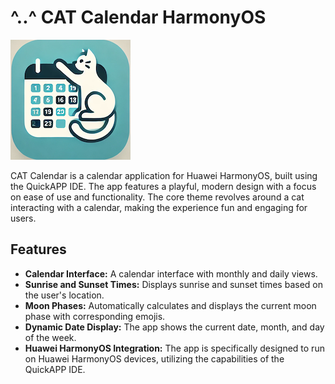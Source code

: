 # ^..^ CAT Calendar HarmonyOS

![CAT Calendar Logo](src/Common/logo.png)

CAT Calendar is a calendar application for Huawei HarmonyOS, built using the QuickAPP IDE. The app features a playful, modern design with a focus on ease of use and functionality. The core theme revolves around a cat interacting with a calendar, making the experience fun and engaging for users.

## Features

- **Calendar Interface:** A calendar interface with monthly and daily views.
- **Sunrise and Sunset Times:** Displays  sunrise and sunset times based on the user's location.
- **Moon Phases:** Automatically calculates and displays the current moon phase with corresponding emojis.
- **Dynamic Date Display:** The app shows the current date, month, and day of the week.
- **Huawei HarmonyOS Integration:** The app is specifically designed to run on Huawei HarmonyOS devices, utilizing the capabilities of the QuickAPP IDE.

